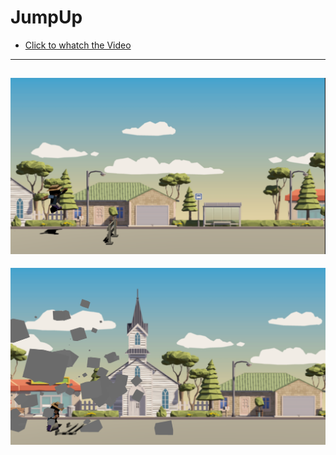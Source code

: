 # JumpUp

* [Click to whatch the Video ](https://youtube.com/playlist?list=PLTi1uBXHmruFIUFdzXFCagM1MtP40toHr) 
 ----
![ ](Recordings/JumpUp.PNG)
 ----
![ ](Recordings/jumpUp2.PNG)